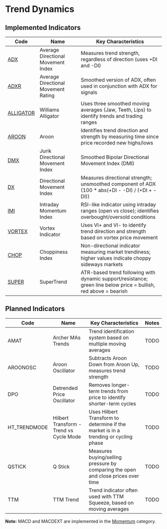 # Trend Dynamics

## Implemented Indicators

| Code | Name | Key Characteristics |
| ------------ | --------------------------------------- | --------------------------------------------------------------------------------------- |
| [ADX](/indicators/dynamics/adx.md) | Average Directional Movement Index | Measures trend strength, regardless of direction (uses +DI and -DI) |
| [ADXR](/indicators/dynamics/adxr.md) | Average Directional Movement Rating | Smoothed version of ADX, often used in conjunction with ADX for signals |
| [ALLIGATOR](/indicators/dynamics/alligator.md) | Williams Alligator | Uses three smoothed moving averages (Jaw, Teeth, Lips) to identify trends and trading ranges |
| [AROON](/indicators/dynamics/aroon.md) | Aroon | Identifies trend direction and strength by measuring time since price recorded new highs/lows |
| [DMX](/indicators/dynamics/dmx.md) | Jurik Directional Movement Index | Smoothed Bipolar Directional Movement Index (DMI) |
| [DX](/indicators/dynamics/dx.md) | Directional Movement Index | Measures directional strength; unsmoothed component of ADX (100 * abs(+DI - -DI) / (+DI + -DI)) |
| [IMI](/indicators/dynamics/imi.md) | Intraday Momentum Index | RSI-like indicator using intraday ranges (open vs close); identifies overbought/oversold conditions |
| [VORTEX](/indicators/dynamics/vortex.md) | Vortex Indicator | Uses VI+ and VI- to identify trend direction and strength based on vortex price movement |
| [CHOP](/indicators/dynamics/chop.md) | Choppiness Index | Non-directional indicator measuring market trendiness; higher values indicate choppy sideways markets |
| [SUPER](/indicators/dynamics/super.md) | SuperTrend | ATR-based trend following with dynamic support/resistance; green line below price = bullish, red above = bearish |

## Planned Indicators

| Code | Name | Key Characteristics | Notes |
| ------------ | --------------------------------------- | --------------------------------------------------------------------------------------- | ----- |
| AMAT | Archer MAs Trends | Trend identification system based on multiple moving averages | TODO |
| AROONOSC | Aroon Oscillator | Subtracts Aroon Down from Aroon Up, measures trend strength | TODO |
| DPO | Detrended Price Oscillator | Removes longer-term trends from price to identify shorter-term cycles | TODO |
| HT_TRENDMODE | Hilbert Transform - Trend vs Cycle Mode | Uses Hilbert Transform to determine if the market is in a trending or cycling phase | TODO |
| QSTICK | Q Stick | Measures buying/selling pressure by comparing the open and close prices over time | TODO |
| TTM | TTM Trend | Trend indicator often used with TTM Squeeze, based on moving averages | TODO |

**Note:** MACD and MACDEXT are implemented in the [Momentum](/indicators/momentum/_index.md) category.
